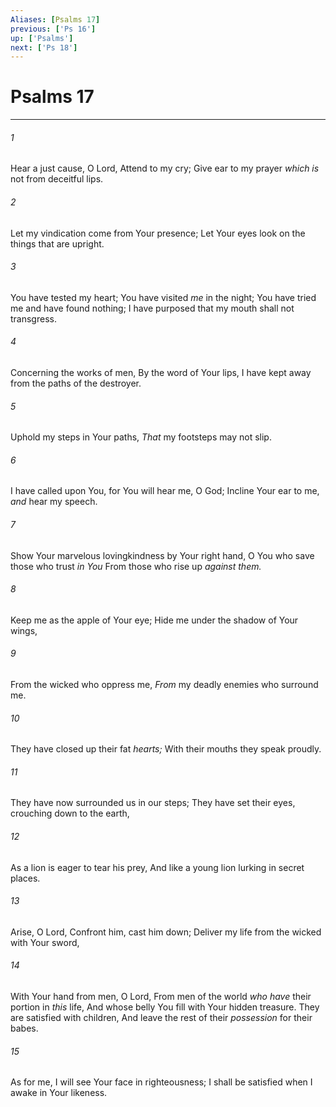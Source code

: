 ```yaml
---
Aliases: [Psalms 17]
previous: ['Ps 16']
up: ['Psalms']
next: ['Ps 18']
---
```

# Psalms 17

***


###### 1 
Hear a just cause, O Lord, Attend to my cry; Give ear to my prayer _which is_ not from deceitful lips. 

###### 2 
Let my vindication come from Your presence; Let Your eyes look on the things that are upright. 

###### 3 
You have tested my heart; You have visited _me_ in the night; You have tried me and have found nothing; I have purposed that my mouth shall not transgress. 

###### 4 
Concerning the works of men, By the word of Your lips, I have kept away from the paths of the destroyer. 

###### 5 
Uphold my steps in Your paths, _That_ my footsteps may not slip. 

###### 6 
I have called upon You, for You will hear me, O God; Incline Your ear to me, _and_ hear my speech. 

###### 7 
Show Your marvelous lovingkindness by Your right hand, O You who save those who trust _in You_ From those who rise up _against them._ 

###### 8 
Keep me as the apple of Your eye; Hide me under the shadow of Your wings, 

###### 9 
From the wicked who oppress me, _From_ my deadly enemies who surround me. 

###### 10 
They have closed up their fat _hearts;_ With their mouths they speak proudly. 

###### 11 
They have now surrounded us in our steps; They have set their eyes, crouching down to the earth, 

###### 12 
As a lion is eager to tear his prey, And like a young lion lurking in secret places. 

###### 13 
Arise, O Lord, Confront him, cast him down; Deliver my life from the wicked with Your sword, 

###### 14 
With Your hand from men, O Lord, From men of the world _who have_ their portion in _this_ life, And whose belly You fill with Your hidden treasure. They are satisfied with children, And leave the rest of their _possession_ for their babes. 

###### 15 
As for me, I will see Your face in righteousness; I shall be satisfied when I awake in Your likeness.
